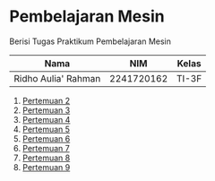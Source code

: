 # Pembelajaran Mesin

Berisi Tugas Praktikum Pembelajaran Mesin

| Nama | NIM | Kelas |
| --- | --- | --- |
| Ridho Aulia' Rahman | 2241720162 | TI-3F |

1. <a href="pertemuan_02">Pertemuan 2</a>
2. <a href="pertemuan_03">Pertemuan 3</a>
2. <a href="pertemuan_04">Pertemuan 4</a>
2. <a href="pertemuan_05">Pertemuan 5</a>
2. <a href="pertemuan_06">Pertemuan 6</a>
2. <a href="pertemuan_07">Pertemuan 7</a>
2. <a href="pertemuan_08">Pertemuan 8</a>
2. <a href="pertemuan_09">Pertemuan 9</a>
